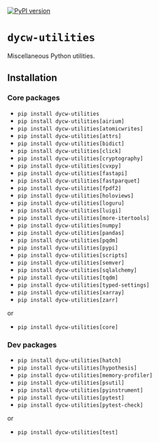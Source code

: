 [![PyPI version](https://badge.fury.io/py/dycw-utilities.svg)](https://badge.fury.io/py/dycw-utilities)

# `dycw-utilities`

Miscellaneous Python utilities.

## Installation

### Core packages

- `pip install dycw-utilities`
- `pip install dycw-utilities[airium]`
- `pip install dycw-utilities[atomicwrites]`
- `pip install dycw-utilities[attrs]`
- `pip install dycw-utilities[bidict]`
- `pip install dycw-utilities[click]`
- `pip install dycw-utilities[cryptography]`
- `pip install dycw-utilities[cvxpy]`
- `pip install dycw-utilities[fastapi]`
- `pip install dycw-utilities[fastparquet]`
- `pip install dycw-utilities[fpdf2]`
- `pip install dycw-utilities[holoviews]`
- `pip install dycw-utilities[loguru]`
- `pip install dycw-utilities[luigi]`
- `pip install dycw-utilities[more-itertools]`
- `pip install dycw-utilities[numpy]`
- `pip install dycw-utilities[pandas]`
- `pip install dycw-utilities[pqdm]`
- `pip install dycw-utilities[pypi]`
- `pip install dycw-utilities[scripts]`
- `pip install dycw-utilities[semver]`
- `pip install dycw-utilities[sqlalchemy]`
- `pip install dycw-utilities[tqdm]`
- `pip install dycw-utilities[typed-settings]`
- `pip install dycw-utilities[xarray]`
- `pip install dycw-utilities[zarr]`

or

- `pip install dycw-utilities[core]`

### Dev packages

- `pip install dycw-utilities[hatch]`
- `pip install dycw-utilities[hypothesis]`
- `pip install dycw-utilities[memory-profiler]`
- `pip install dycw-utilities[psutil]`
- `pip install dycw-utilities[pyinstrument]`
- `pip install dycw-utilities[pytest]`
- `pip install dycw-utilities[pytest-check]`

or

- `pip install dycw-utilities[test]`
